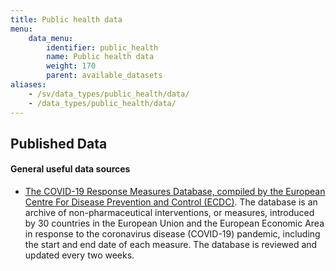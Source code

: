 ```yaml
---
title: Public health data
menu:
    data_menu:
        identifier: public_health
        name: Public health data
        weight: 170
        parent: available_datasets
aliases:
    - /sv/data_types/public_health/data/
    - /data_types/public_health/data/
---
```

## Published Data

#### General useful data sources

- [The COVID-19 Response Measures Database, compiled by the European Centre For Disease Prevention and Control (ECDC)](https://www.ecdc.europa.eu/en/publications-data/download-data-response-measures-covid-19).
The database is an archive of non-pharmaceutical interventions, or measures, introduced by 30 countries in the European Union and the European Economic Area in response to the coronavirus disease (COVID-19) pandemic, including the start and end date of each measure. The database is reviewed and updated every two weeks.
